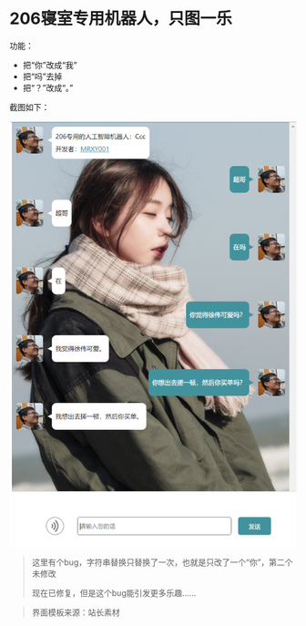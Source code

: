 206寝室专用机器人，只图一乐
===

功能：

- 把“你”改成“我”
- 把“吗”去掉
- 把“？”改成“。”



截图如下：

![1562142786766](README.assets/1562142786766.png)

> 这里有个bug，字符串替换只替换了一次，也就是只改了一个“你”，第二个未修改
>
> 现在已修复，但是这个bug能引发更多乐趣……



> 界面模板来源：站长素材